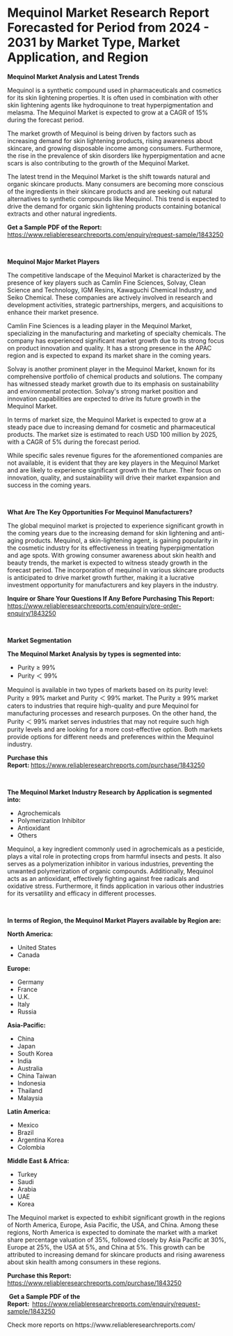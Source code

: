 <p><h1>Mequinol Market Research Report Forecasted for Period from 2024 -  2031 by Market Type, Market Application, and Region</h1></p><p><strong>Mequinol Market Analysis and Latest Trends</strong></p>
<p><p>Mequinol is a synthetic compound used in pharmaceuticals and cosmetics for its skin lightening properties. It is often used in combination with other skin lightening agents like hydroquinone to treat hyperpigmentation and melasma. The Mequinol Market is expected to grow at a CAGR of 15% during the forecast period.</p><p>The market growth of Mequinol is being driven by factors such as increasing demand for skin lightening products, rising awareness about skincare, and growing disposable income among consumers. Furthermore, the rise in the prevalence of skin disorders like hyperpigmentation and acne scars is also contributing to the growth of the Mequinol Market.</p><p>The latest trend in the Mequinol Market is the shift towards natural and organic skincare products. Many consumers are becoming more conscious of the ingredients in their skincare products and are seeking out natural alternatives to synthetic compounds like Mequinol. This trend is expected to drive the demand for organic skin lightening products containing botanical extracts and other natural ingredients.</p></p>
<p><strong>Get a Sample PDF of the Report:&nbsp;</strong> <a href="https://www.reliableresearchreports.com/enquiry/request-sample/1843250">https://www.reliableresearchreports.com/enquiry/request-sample/1843250</a></p>
<p>&nbsp;</p>
<p><strong>Mequinol Major Market Players</strong></p>
<p><p>The competitive landscape of the Mequinol Market is characterized by the presence of key players such as Camlin Fine Sciences, Solvay, Clean Science and Technology, IGM Resins, Kawaguchi Chemical Industry, and Seiko Chemical. These companies are actively involved in research and development activities, strategic partnerships, mergers, and acquisitions to enhance their market presence.</p><p>Camlin Fine Sciences is a leading player in the Mequinol Market, specializing in the manufacturing and marketing of specialty chemicals. The company has experienced significant market growth due to its strong focus on product innovation and quality. It has a strong presence in the APAC region and is expected to expand its market share in the coming years.</p><p>Solvay is another prominent player in the Mequinol Market, known for its comprehensive portfolio of chemical products and solutions. The company has witnessed steady market growth due to its emphasis on sustainability and environmental protection. Solvay's strong market position and innovation capabilities are expected to drive its future growth in the Mequinol Market.</p><p>In terms of market size, the Mequinol Market is expected to grow at a steady pace due to increasing demand for cosmetic and pharmaceutical products. The market size is estimated to reach USD 100 million by 2025, with a CAGR of 5% during the forecast period.</p><p>While specific sales revenue figures for the aforementioned companies are not available, it is evident that they are key players in the Mequinol Market and are likely to experience significant growth in the future. Their focus on innovation, quality, and sustainability will drive their market expansion and success in the coming years.</p></p>
<p>&nbsp;</p>
<p><strong>What Are The Key Opportunities For Mequinol Manufacturers?</strong></p>
<p><p>The global mequinol market is projected to experience significant growth in the coming years due to the increasing demand for skin lightening and anti-aging products. Mequinol, a skin-lightening agent, is gaining popularity in the cosmetic industry for its effectiveness in treating hyperpigmentation and age spots. With growing consumer awareness about skin health and beauty trends, the market is expected to witness steady growth in the forecast period. The incorporation of mequinol in various skincare products is anticipated to drive market growth further, making it a lucrative investment opportunity for manufacturers and key players in the industry.</p></p>
<p><strong>Inquire or Share Your Questions If Any Before Purchasing This Report:</strong> <a href="https://www.reliableresearchreports.com/enquiry/pre-order-enquiry/1843250">https://www.reliableresearchreports.com/enquiry/pre-order-enquiry/1843250</a></p>
<p>&nbsp;</p>
<p><strong>Market Segmentation</strong></p>
<p><strong>The Mequinol Market Analysis by types is segmented into:</strong></p>
<p><ul><li>Purity ≥ 99%</li><li>Purity ＜ 99%</li></ul></p>
<p><p>Mequinol is available in two types of markets based on its purity level: Purity ≥ 99% market and Purity ＜ 99% market. The Purity ≥ 99% market caters to industries that require high-quality and pure Mequinol for manufacturing processes and research purposes. On the other hand, the Purity ＜ 99% market serves industries that may not require such high purity levels and are looking for a more cost-effective option. Both markets provide options for different needs and preferences within the Mequinol industry.</p></p>
<p><strong>Purchase this Report:&nbsp;</strong><a href="https://www.reliableresearchreports.com/purchase/1843250">https://www.reliableresearchreports.com/purchase/1843250</a></p>
<p>&nbsp;</p>
<p><strong>The Mequinol Market Industry Research by Application is segmented into:</strong></p>
<p><ul><li>Agrochemicals</li><li>Polymerization Inhibitor</li><li>Antioxidant</li><li>Others</li></ul></p>
<p><p>Mequinol, a key ingredient commonly used in agrochemicals as a pesticide, plays a vital role in protecting crops from harmful insects and pests. It also serves as a polymerization inhibitor in various industries, preventing the unwanted polymerization of organic compounds. Additionally, Mequinol acts as an antioxidant, effectively fighting against free radicals and oxidative stress. Furthermore, it finds application in various other industries for its versatility and efficacy in different processes.</p></p>
<p>&nbsp;</p>
<p><strong>In terms of Region, the Mequinol Market Players available by Region are:</strong></p>
<p>
    <p> <strong> North America: </strong>
        <ul>
            <li>United States</li>
            <li>Canada</li>
        </ul>
        </p> 
    <p> <strong> Europe: </strong>
        <ul>
            <li>Germany</li>
            <li>France</li>
            <li>U.K.</li>
            <li>Italy</li>
            <li>Russia</li>
        </ul>
        </p> 
    <p> <strong> Asia-Pacific: </strong>
        <ul>
            <li>China</li>
            <li>Japan</li>
            <li>South Korea</li>
            <li>India</li>
            <li>Australia</li>
            <li>China Taiwan</li>
            <li>Indonesia</li>
            <li>Thailand</li>
            <li>Malaysia</li>
        </ul>
        </p> 
    <p> <strong> Latin America: </strong>
        <ul>
            <li>Mexico</li>
            <li>Brazil</li>
            <li>Argentina Korea</li>
            <li>Colombia</li>
        </ul>
        </p> 
    <p> <strong> Middle East & Africa: </strong>
        <ul>
            <li>Turkey</li>
            <li>Saudi</li>
            <li>Arabia</li>
            <li>UAE</li>
            <li>Korea</li>
        </ul>
    </p>
    </p>
<p><p>The Mequinol market is expected to exhibit significant growth in the regions of North America, Europe, Asia Pacific, the USA, and China. Among these regions, North America is expected to dominate the market with a market share percentage valuation of 35%, followed closely by Asia Pacific at 30%, Europe at 25%, the USA at 5%, and China at 5%. This growth can be attributed to increasing demand for skincare products and rising awareness about skin health among consumers in these regions.</p></p>
<p><strong>Purchase this Report: </strong><a href="https://www.reliableresearchreports.com/purchase/1843250">https://www.reliableresearchreports.com/purchase/1843250</a></p>
<p>&nbsp;<strong>Get a Sample PDF of the Report:&nbsp;&nbsp;</strong><a href="https://www.reliableresearchreports.com/enquiry/request-sample/1843250">https://www.reliableresearchreports.com/enquiry/request-sample/1843250</a></p>
<p><strong></strong></p>
<p>Check more reports on https://www.reliableresearchreports.com/</p>